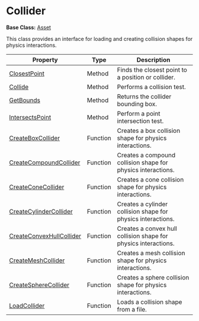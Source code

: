 # Collider

**Base Class:** [Asset](Asset.md)

This class provides an interface for loading and creating collision shapes for physics interactions.

| Property | Type | Description |
| ----- | ----- | ----- |
| [ClosestPoint](Collider_ClosestPoint_FP.md) | Method | Finds the closest point to a position or collider. |
| [Collide](Collider_Collide_FP.md) | Method | Performs a collision test. |
| [GetBounds](Collider_GetBounds_FP.md) | Method | Returns the collider bounding box. |
| [IntersectsPoint](Collider_IntersectsPoint_FP.md) | Method | Perform a point intersection test. |
| [CreateBoxCollider](CreateCollisionBox_FP.md) | Function | Creates a box collision shape for physics interactions. |
| [CreateCompoundCollider](CreateCollisionCompound.md) | Function | Creates a compound collision shape for physics interactions. |
| [CreateConeCollider](CreateCollisionCone_FP.md) | Function | Creates a cone collision shape for physics interactions. |
| [CreateCylinderCollider](CreateCollisionCylinder_32f.md) | Function | Creates a cylinder collision shape for physics interactions. |
| [CreateConvexHullCollider](CreateCollisionConvexHull.md) | Function | Creates a convex hull collision shape for physics interactions. |
| [CreateMeshCollider](CreateCollisionMesh.md) | Function | Creates a mesh collision shape for physics interactions. |
| [CreateSphereCollider](CreateCollisionSphere_32f.md) | Function | Creates a sphere collision shape for physics interactions. |
| [LoadCollider](LoadCollision.md) | Function | Loads a collision shape from a file. |
